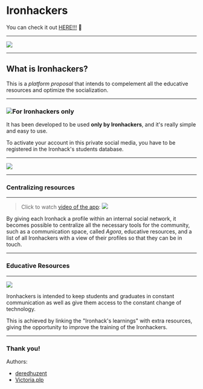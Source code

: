 # Ironhackers

You can check it out [HERE!!!](https://enigmatic-hamlet-57213.herokuapp.com/) :paw_prints:


---
![](https://i.imgur.com/51H8iw1.png)

---

## What is Ironhackers?

This is a *platform proposal* that intends to compelement all the educative resources and optimize the socialization.

---

### ![](https://i.imgur.com/cCiNST6.png)For **Ironhackers** only
It has been developed to be used **only by Ironhackers**, and it's really simple and easy to use.

To activate your account in this private social media, you have to be registered in the Ironhack's students database.

---
![](https://i.imgur.com/J3EyJyQ.png)

---

### Centralizing resources

---

> Click to watch [video of the app](https://youtu.be/26EreqlLClI):
[![](https://i.imgur.com/5F7ozKY.png)](https://youtu.be/26EreqlLClI)

By giving each Ironhack a profile within an internal social network, it becomes possible to centralize all the necessary tools for the community, such as a communication space, called *Agora*, educative resources, and a list of all Ironhackers with a view of their profiles so that they can be in touch. 

---

### Educative Resources

---

![](https://i.imgur.com/IhdeZ6V.png)

Ironhackers is intended to keep students and graduates in constant communication as well as give them access to the constant change of technology.

This is achieved by linking the "Ironhack's learnings" with extra resources, giving the opportunity to improve the training of the Ironhackers.

---

### Thank you! 

Authors:

* [deredhuzent](https://github.com/deredhuzent)
* [Victoria.plp](https://github.com/VictoriaPl)
